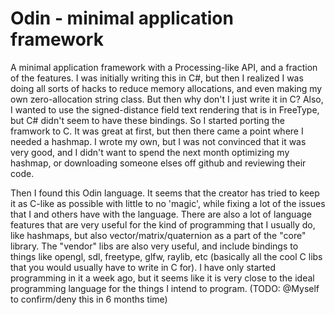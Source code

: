 # Odin - minimal application framework

A minimal application framework with a Processing-like API, and a fraction of the features.
I was initially writing this in C#, but then I realized I was doing all sorts of hacks to reduce memory allocations, and even making my own zero-allocation string class. But then why don't I just write it in C? Also, I wanted to use the signed-distance field text rendering that is in FreeType, but C# didn't seem to have these bindings. So I started porting the framwork to C. It was great at first, but then there came a point where I needed a hashmap. I wrote my own, but I was not convinced that it was very good, and I didn't want to spend the next month optimizing my hashmap, or downloading someone elses off github and reviewing their code. 

Then I found this Odin language. It seems that the creator has tried to keep it as C-like as possible with little to no 'magic', while fixing a lot of the issues that I and others have with the language. 
There are also a lot of language features that are very useful for the kind of programming that I usually do, like hashmaps, but also vector/matrix/quaternion as a part of the "core" library. 
The "vendor" libs are also very useful, and include bindings to things like opengl, sdl, freetype, glfw, raylib, etc (basically all the cool C libs that you would usually have to write in C for).
I have only started programming in it a week ago, but it seems like it is very close to the ideal programming language for the things I intend to program. (TODO: @Myself to confirm/deny this in 6 months time)